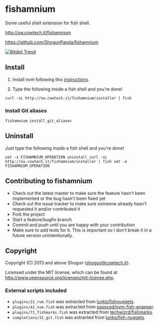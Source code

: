 # fishamnium

Some useful shell extension for fish shell.

http://sw.cowtech.it/fishamnium

https://github.com/ShogunPanda/fishamnium

[![Bitdeli Trend](https://d2weczhvl823v0.cloudfront.net/ShogunPanda/fishamnium/trend.png)](https://bitdeli.com/free "Bitdeli Badge")

## Install

1. Install nvm following this [instructions](https://github.com/creationix/nvm#installation).

2. Type the following inside a fish shell and you're done!

`curl -sL http://sw.cowtech.it/fishamnium/installer | fish`

### Install Git aliases

`fishamnium_install_git_aliases`

## Uninstall

Just type the following inside a fish shell and you're done!

`
set -x FISHAMNIUM_OPERATION uninstall
curl -sL http://sw.cowtech.it/fishamnium/installer | fish
set -e FISHAMNIUM_OPERATION
`

## Contributing to fishamnium

* Check out the latest master to make sure the feature hasn't been implemented or the bug hasn't been fixed yet
* Check out the issue tracker to make sure someone already hasn't requested it and/or contributed it
* Fork the project
* Start a feature/bugfix branch
* Commit and push until you are happy with your contribution
* Make sure to add tests for it. This is important so I don't break it in a future version unintentionally.

## Copyright

Copyright (C) 2013 and above Shogun (shogun@cowtech.it).

Licensed under the MIT license, which can be found at http://www.opensource.org/licenses/mit-license.php.

### External scripts included

* `plugins/21_rvm.fish` was extracted from [lunks/fishnuggets](https://www.github.com/zmalltalker/lunks-nuggets).
* `plugins/41_nvm.fish` was extracted from [passcod/nvm-fish-wrapper](https://www.github.com/passcod/nvm-fish-wrapper).
* `plugins/71_fishmarks.fish` was extracted from [techwizrd/fishmarks](https://www.github.com/zmalltalker/techwizrd/fishmarks).
* `completions/31_git.fish` was extracted from [lunks/fish-nuggets](https://www.github.com/lunks/fish-nuggets).
